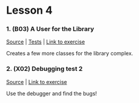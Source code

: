 # Lesson 4

### 1. (B03) A User for the Library
[Source](./B03_user/ExerciseSolution/) | [Tests](./B03_user/Tests/)  | [Link to exercise](http://fsr.github.io/csharp-lessons/exercises/B03_user.html)

Creates a few more classes for the library complex.

### 2. (X02) Debugging test 2
[Source](./X02_debugging_test_2/ExerciseSolution/) | [Link to exercise](http://fsr.github.io/csharp-lessons/exercises/X02_debugging_test_2.html)

Use the debugger and find the bugs!